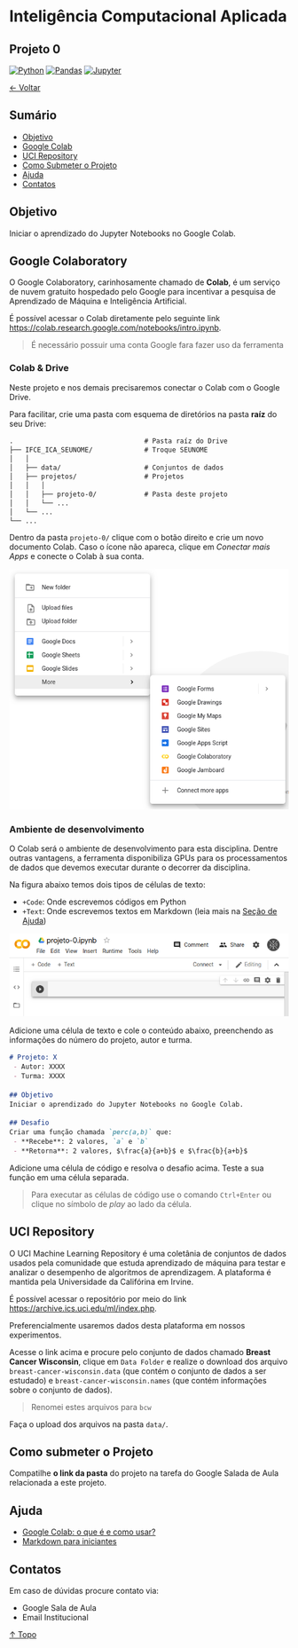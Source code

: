 # Inteligência Computacional Aplicada
## Projeto 0

[![Python](https://img.shields.io/badge/-python-gray?logo=python)](https://www.python.org/)
[![Pandas](https://img.shields.io/badge/-pandas-gray?logo=pandas)](https://pandas.pydata.org/)
[![Jupyter](https://img.shields.io/badge/-jupyter-gray?logo=jupyter)](https://jupyter.org/)

[← Voltar](../README.md)

## Sumário

- [Objetivo](#objetivo)
- [Google Colab](#google-colaboratory)
- [UCI Repository](#uci-repository)
- [Como Submeter o Projeto](#como-submeter-o-projeto)
- [Ajuda](#ajuda)
- [Contatos](#contatos)

## Objetivo
Iniciar o aprendizado do Jupyter Notebooks no Google Colab.

## Google Colaboratory
O Google Colaboratory, carinhosamente chamado de **Colab**, é um serviço de nuvem gratuito hospedado pelo Google para incentivar a pesquisa de Aprendizado de Máquina e Inteligência Artificial.

É possível acessar o Colab diretamente pelo seguinte link https://colab.research.google.com/notebooks/intro.ipynb.

> É necessário possuir uma conta Google fara fazer uso da ferramenta

### Colab & Drive

Neste projeto e nos demais precisaremos conectar o Colab com o Google Drive. 

Para facilitar, crie uma pasta com esquema de diretórios na pasta **raíz** do seu Drive:

```
.                                 # Pasta raíz do Drive
├── IFCE_ICA_SEUNOME/             # Troque SEUNOME
│   │
│   ├── data/                     # Conjuntos de dados
│   ├── projetos/                 # Projetos
│   │   │
│   │   ├── projeto-0/            # Pasta deste projeto
│   │   └── ...
│   └── ...
└── ...
```

Dentro da pasta `projeto-0/` clique com o botão direito e crie um novo documento Colab. Caso o ícone não apareca, clique em *Conectar mais Apps* e conecte o Colab à sua conta.

![NewColabFile](img/colab-1.png)

### Ambiente de desenvolvimento

O Colab será o ambiente de desenvolvimento para esta disciplina. Dentre outras vantagens, a ferramenta disponibiliza GPUs para os processamentos de dados que devemos executar durante o decorrer da disciplina.

Na figura abaixo temos dois tipos de células de texto:
 - `+Code`: Onde escrevemos códigos em Python
 - `+Text`: Onde escrevemos textos em Markdown (leia mais na [Seção de Ajuda](#ajuda))

![NewColabFile](img/colab-2.png)

Adicione uma célula de texto e cole o conteúdo abaixo, preenchendo as informações do número do projeto, autor e turma.

```md
# Projeto: X
 - Autor: XXXX
 - Turma: XXXX

## Objetivo
Iniciar o aprendizado do Jupyter Notebooks no Google Colab.

## Desafio
Criar uma função chamada `perc(a,b)` que:
 - **Recebe**: 2 valores, `a` e `b`
 - **Retorna**: 2 valores, $\frac{a}{a+b}$ e $\frac{b}{a+b}$
```

Adicione uma célula de código e resolva o desafio acima. Teste a sua função em uma célula separada.

> Para executar as células de código use o comando `Ctrl+Enter` ou clique no símbolo de *play* ao lado da célula.


## UCI Repository

O UCI Machine Learning Repository é uma coletânia de conjuntos de dados usados pela comunidade que estuda aprendizado de máquina para testar e analizar o desempenho de algoritmos de aprendizagem. A plataforma é mantida pela Universidade da Califórina em Irvine.

É possível acessar o repositório por meio do link https://archive.ics.uci.edu/ml/index.php.

Preferencialmente usaremos dados desta plataforma em nossos experimentos.

Acesse o link acima e procure pelo conjunto de dados chamado **Breast Cancer Wisconsin**, clique em `Data Folder` e realize o download dos arquivo `breast-cancer-wisconsin.data` (que contém o conjunto de dados a ser estudado) e `breast-cancer-wisconsin.names` (que contém informações sobre o conjunto de dados).

> Renomei estes arquivos para `bcw`

Faça o upload dos arquivos na pasta `data/`. 

## Como submeter o Projeto

Compatilhe **o link da pasta** do projeto na tarefa do Google Salada de Aula relacionada a este projeto.

## Ajuda

- [Google Colab: o que é e como usar?](https://www.alura.com.br/artigos/google-colab-o-que-e-e-como-usar)
 - [Markdown para iniciantes](https://produtive.me/guia/markdown-um-guia-para-iniciantes/)

## Contatos

Em caso de dúvidas procure contato via:
 - Google Sala de Aula
 - Email Institucional

[↑ Topo](#inteligência-computacional-aplicada)